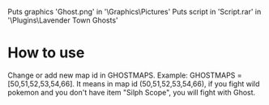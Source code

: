 Puts graphics 'Ghost.png' in '\Graphics\Pictures'
Puts script in 'Script.rar' in '\Plugins\Lavender Town Ghosts'

# How to use 

Change or add new map id in GHOSTMAPS.
Example: 
GHOSTMAPS = [50,51,52,53,54,66]. 
It means in map id (50,51,52,53,54,66), if you fight wild pokemon and you don't have item "Silph Scope", you will fight with Ghost.